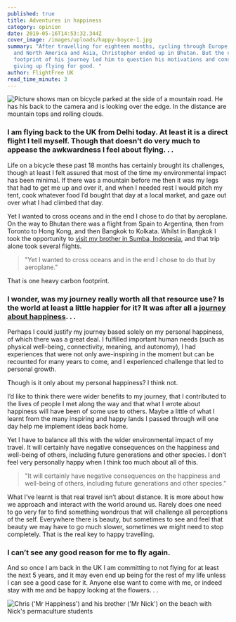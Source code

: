 ```yaml
---
published: true
title: Adventures in happiness
category: opinion
date: 2019-05-16T14:53:32.344Z
cover_image: /images/uploads/happy-boyce-1.jpg
summary: "After travelling for eighteen months, cycling through Europe, South
  and North America and Asia, Christopher ended up in Bhutan. But the carbon
  footprint of his journey led him to question his motivations and consider
  giving up flying for good. "
author: FlightFree UK
read_time_minute: 3
---
```

![Picture shows man on bicycle parked at the side of a mountain road. He has his back to the camera and is looking over the edge. In the distance are mountain tops and rolling clouds. ](/images/uploads/happy-boyce-1.jpg)

### I am flying back to the UK from Delhi today. At least it is a direct flight I tell myself. Though that doesn’t do very much to appease the awkwardness I feel about flying. . .

Life on a bicycle these past 18 months has certainly brought its challenges, though at least I felt assured that most of the time my environmental impact has been minimal. If there was a mountain before me then it was my legs that had to get me up and over it, and when I needed rest I would pitch my tent, cook whatever food I’d bought that day at a local market, and gaze out over what I had climbed that day. 

Yet I wanted to cross oceans and in the end I chose to do that by aeroplane. On the way to Bhutan there was a flight from Spain to Argentina, then from Toronto to Hong Kong, and then Bangkok to Kolkata. Whilst in Bangkok I took the opportunity to [visit my brother in Sumba, Indonesia](https://adventuresinhappinessblog.wordpress.com/2019/03/03/teaching-happiness/), and that trip alone took several flights.

> "Yet I wanted to cross oceans and in the end I chose to do that by aeroplane."

That is one heavy carbon footprint.

### I wonder, was my journey really worth all that resource use? Is the world at least a little happier for it? It was after all a [journey about happiness](https://theconversation.com/why-i-quit-my-day-job-researching-happiness-and-started-cycling-to-bhutan-105531). . .

Perhaps I could justify my journey based solely on my personal happiness, of which there was a great deal. I fulfilled important human needs (such as physical well-being, connectivity, meaning, and autonomy), I had experiences that were not only awe-inspiring in the moment but can be recounted for many years to come, and I experienced challenge that led to personal growth.

Though is it only about my personal happiness? I think not.

I’d like to think there were wider benefits to my journey, that I contributed to the lives of people I met along the way and that what I wrote about happiness will have been of some use to others. Maybe a little of what I learnt from the many inspiring and happy lands I passed through will one day help me implement ideas back home.

Yet I have to balance all this with the wider environmental impact of my travel. It will certainly have negative consequences on the happiness and well-being of others, including future generations and other species. I don’t feel very personally happy when I think too much about all of this. 

> "It will certainly have negative consequences on the happiness and well-being of others, including future generations and other species."

What I’ve learnt is that real travel isn’t about distance. It is more about how we approach and interact with the world around us. Rarely does one need to go very far to find something wondrous that will challenge all perceptions of the self. Everywhere there is beauty, but sometimes to see and feel that beauty we may have to go much slower, sometimes we might need to stop completely. That is the real key to happy travelling.

### I can’t see any good reason for me to fly again.

And so once I am back in the UK I am committing to not flying for at least the next 5 years, and it may even end up being for the rest of my life unless I can see a good case for it. Anyone else want to come with me, or indeed stay with me and be happy looking at the flowers. . .

![](/images/uploads/happy-boyce-2.jpg "Chris ('Mr Happiness') and his brother ('Mr Nick') on the beach with Nick's permaculture students")